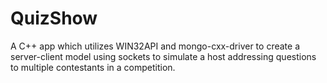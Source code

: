 # QuizShow
A C++ app which utilizes WIN32API and mongo-cxx-driver to create a server-client model using sockets to simulate a host addressing questions to multiple contestants in a competition.
